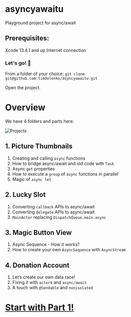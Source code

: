 # asyncyawaitu
Playground project for async/await

## Prerequisites:
Xcode 13.4.1 and up
Internet connection

### Let's go! 🚀
From a folder of your choice:
`git clone git@github.com:timdolenko/asyncyawaitu.git`

Open the project.

# Overview

We have 4 folders and parts here:

![Projects](https://user-images.githubusercontent.com/35912614/173318972-ee791f4e-19c3-4242-a851-cde64992bfc8.png)

## 1. Picture Thumbnails

1. Creating and calling `async` functions
2. How to bridge async/await and old code with `Task`
3. Async `get` properties
4. How to execute a `group` of `async` functions in parallel
5. Magic of `async let`

## 2. Lucky Slot

1. Converting `callback` APIs to async/await
2. Converting `delegate` APIs to async/await
3. `MainActor` replacing `DispatchQueue.main.async`

## 3. Magic Button View

1. Async Sequence - How it works? 
2. How to create your own `AsyncSequence` with `AsyncStream`

## 4. Donation Account

1. Let’s create our own data race!
2. Fixing it with `actor`s and `async/await`
3. A touch with `@Sendable` and `nonisolated`

# [Start with Part 1!](https://github.com/timdolenko/asyncyawaitu/blob/master/1-Basics.md)
